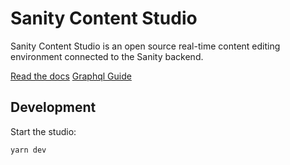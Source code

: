 # Sanity Content Studio

Sanity Content Studio is an open source real-time content editing environment connected to the Sanity backend.

[Read the docs](https://www.sanity.io/docs/content-studio/)
[Graphql Guide](https://www.sanity.io/docs/graphql)

## Development

Start the studio:

`yarn dev`
